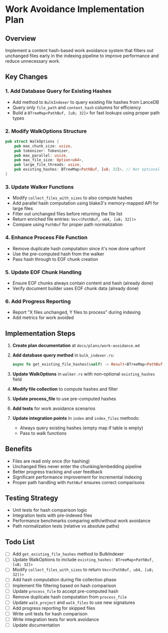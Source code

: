 # Work Avoidance Implementation Plan

## Overview

Implement a content hash-based work avoidance system that filters out unchanged files early in the indexing pipeline to improve performance and reduce unnecessary work.

## Key Changes

### 1. Add Database Query for Existing Hashes

- Add method to `BulkIndexer` to query existing file hashes from LanceDB
- Query only `file_path` and `content_hash` columns for efficiency
- Build a `BTreeMap<PathBuf, [u8; 32]>` for fast lookups using proper path types

### 2. Modify WalkOptions Structure

```rust
pub struct WalkOptions {
    pub max_chunk_size: usize,
    pub tokenizer: Tokenizer,
    pub max_parallel: usize,
    pub max_file_size: Option<u64>,
    pub large_file_threads: usize,
    pub existing_hashes: BTreeMap<PathBuf, [u8; 32]>, // Not optional - empty map if no existing files
}
```

### 3. Update Walker Functions

- Modify `collect_files_with_sizes` to also compute hashes
- Add parallel hash computation using blake3's memory-mapped API for large files
- Filter out unchanged files before returning the file list
- Return enriched file entries: `Vec<(PathBuf, u64, [u8; 32])>`
- Compare using `PathBuf` for proper path normalization

### 4. Enhance Process File Function

- Remove duplicate hash computation since it's now done upfront
- Use the pre-computed hash from the walker
- Pass hash through to EOF chunk creation

### 5. Update EOF Chunk Handling

- Ensure EOF chunks always contain content and hash (already done)
- Verify document builder uses EOF chunk data (already done)

### 6. Add Progress Reporting

- Report "X files unchanged, Y files to process" during indexing
- Add metrics for work avoided

## Implementation Steps

1. **Create plan documentation** at `docs/plans/work-avoidance.md`
2. **Add database query method** in `bulk_indexer.rs`:

   ```rust
   async fn get_existing_file_hashes(&self) -> Result<BTreeMap<PathBuf, [u8; 32]>, IndexerError>
   ```

3. **Update WalkOptions** in `walker.rs` with non-optional `existing_hashes` field
4. **Modify file collection** to compute hashes and filter
5. **Update process_file** to use pre-computed hashes
6. **Add tests** for work avoidance scenarios
7. **Update integration points** in `index` and `index_files` methods:
   - Always query existing hashes (empty map if table is empty)
   - Pass to walk functions

## Benefits

- Files are read only once (for hashing)
- Unchanged files never enter the chunking/embedding pipeline
- Better progress tracking and user feedback
- Significant performance improvement for incremental indexing
- Proper path handling with `PathBuf` ensures correct comparisons

## Testing Strategy

- Unit tests for hash comparison logic
- Integration tests with pre-indexed files
- Performance benchmarks comparing with/without work avoidance
- Path normalization tests (relative vs absolute paths)

## Todo List

- [ ] Add `get_existing_file_hashes` method to BulkIndexer
- [ ] Update WalkOptions to include `existing_hashes: BTreeMap<PathBuf, [u8; 32]>`
- [ ] Modify `collect_files_with_sizes` to return `Vec<(PathBuf, u64, [u8; 32])>`
- [ ] Add hash computation during file collection phase
- [ ] Implement file filtering based on hash comparison
- [ ] Update `process_file` to accept pre-computed hash
- [ ] Remove duplicate hash computation from `process_file`
- [ ] Update `walk_project` and `walk_files` to use new signatures
- [ ] Add progress reporting for skipped files
- [ ] Write unit tests for hash comparison
- [ ] Write integration tests for work avoidance
- [ ] Update documentation

